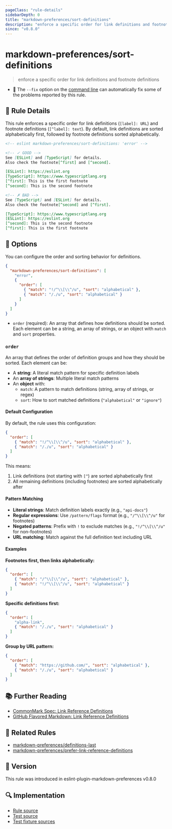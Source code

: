 ```yaml
---
pageClass: "rule-details"
sidebarDepth: 0
title: "markdown-preferences/sort-definitions"
description: "enforce a specific order for link definitions and footnote definitions"
since: "v0.8.0"
---
```


# markdown-preferences/sort-definitions

> enforce a specific order for link definitions and footnote definitions

- 🔧 The `--fix` option on the [command line](https://eslint.org/docs/user-guide/command-line-interface#fixing-problems) can automatically fix some of the problems reported by this rule.

## 📖 Rule Details

This rule enforces a specific order for link definitions (`[label]: URL`) and footnote definitions (`[^label]: text`). By default, link definitions are sorted alphabetically first, followed by footnote definitions sorted alphabetically.

<!-- eslint-skip -->

```md
<!-- eslint markdown-preferences/sort-definitions: 'error' -->

<!-- ✓ GOOD -->
See [ESLint] and [TypeScript] for details.
Also check the footnote[^first] and [^second].

[ESLint]: https://eslint.org
[TypeScript]: https://www.typescriptlang.org
[^first]: This is the first footnote
[^second]: This is the second footnote

<!-- ✗ BAD -->
See [TypeScript] and [ESLint] for details.
Also check the footnote[^second] and [^first].

[TypeScript]: https://www.typescriptlang.org
[ESLint]: https://eslint.org
[^second]: This is the second footnote
[^first]: This is the first footnote
```

## 🔧 Options

You can configure the order and sorting behavior for definitions.

```json
{
  "markdown-preferences/sort-definitions": [
    "error",
    {
      "order": [
        { "match": "!/^\\[\\^/u", "sort": "alphabetical" },
        { "match": "/./u", "sort": "alphabetical" }
      ]
    }
  ]
}
```

- `order` (required): An array that defines how definitions should be sorted. Each element can be a string, an array of strings, or an object with `match` and `sort` properties.

### `order`

An array that defines the order of definition groups and how they should be sorted. Each element can be:

- A **string**: A literal match pattern for specific definition labels
- An **array of strings**: Multiple literal match patterns
- An **object** with:
  - `match`: A pattern to match definitions (string, array of strings, or regex)
  - `sort`: How to sort matched definitions (`"alphabetical"` or `"ignore"`)

#### Default Configuration

By default, the rule uses this configuration:

```json
{
  "order": [
    { "match": "!/^\\[\\^/u", "sort": "alphabetical" },
    { "match": "/./u", "sort": "alphabetical" }
  ]
}
```

This means:

1. Link definitions (not starting with `[^`) are sorted alphabetically first
2. All remaining definitions (including footnotes) are sorted alphabetically after

#### Pattern Matching

- **Literal strings**: Match definition labels exactly (e.g., `"api-docs"`)
- **Regular expressions**: Use `/pattern/flags` format (e.g., `"/^\\[\\^/u"` for footnotes)
- **Negated patterns**: Prefix with `!` to exclude matches (e.g., `"!/^\\[\\^/u"` for non-footnotes)
- **URL matching**: Match against the full definition text including URL

#### Examples

**Footnotes first, then links alphabetically:**

```json
{
  "order": [
    { "match": "/^\\[\\^/u", "sort": "alphabetical" },
    { "match": "!/^\\[\\^/u", "sort": "alphabetical" }
  ]
}
```

**Specific definitions first:**

```json
{
  "order": [
    "alpha-link",
    { "match": "/./u", "sort": "alphabetical" }
  ]
}
```

**Group by URL pattern:**

```json
{
  "order": [
    { "match": "https://github.com/", "sort": "alphabetical" },
    { "match": "/./u", "sort": "alphabetical" }
  ]
}
```

## 📚 Further Reading

- [CommonMark Spec: Link Reference Definitions](https://spec.commonmark.org/0.31.2/#link-reference-definitions)
- [GitHub Flavored Markdown: Link Reference Definitions](https://github.github.com/gfm/#link-reference-definitions)

## 👫 Related Rules

- [markdown-preferences/definitions-last](./definitions-last.md)
- [markdown-preferences/prefer-link-reference-definitions](./prefer-link-reference-definitions.md)

## 🚀 Version

This rule was introduced in eslint-plugin-markdown-preferences v0.8.0

## 🔍 Implementation

- [Rule source](https://github.com/ota-meshi/eslint-plugin-markdown-preferences/blob/main/src/rules/sort-definitions.ts)
- [Test source](https://github.com/ota-meshi/eslint-plugin-markdown-preferences/blob/main/tests/src/rules/sort-definitions.ts)
- [Test fixture sources](https://github.com/ota-meshi/eslint-plugin-markdown-preferences/tree/main/tests/fixtures/rules/sort-definitions)
